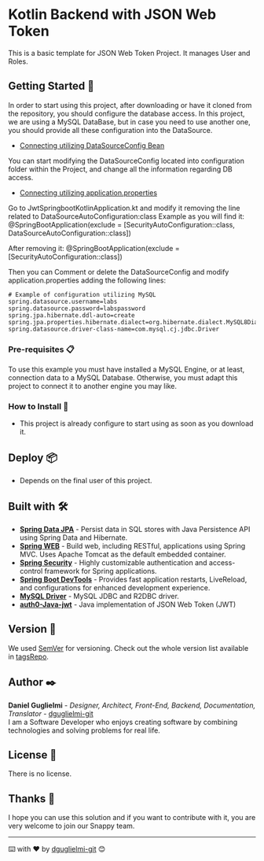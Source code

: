 
# Kotlin Backend with JSON Web Token

This is a basic template for JSON Web Token Project. It manages User and Roles.

## Getting Started 🚀

In order to start using this project, after downloading or have it cloned from the repository, you should configure the database access.
In this project, we are using a MySQL DataBase, but in case you need to use another one, you should provide all these configuration into the DataSource.

* [Connecting utilizing DataSourceConfig Bean](#)

You can start modifying the DataSourceConfig located into configuration folder within the Project, and change all the information regarding DB access. 

* [Connecting utilizing application.properties](#)

Go to JwtSpringbootKotlinApplication.kt and modify it removing the line related to DataSourceAutoConfiguration:class
Example as you will find it:
@SpringBootApplication(exclude = [SecurityAutoConfiguration::class, DataSourceAutoConfiguration::class])

After removing it:
@SpringBootApplication(exclude = [SecurityAutoConfiguration::class])

Then you can Comment or delete the DataSourceConfig and modify application.properties adding the following lines:
```#spring.datasource.url=jdbc:mysql://localhost:3306/labs
# Example of configuration utilizing MySQL
spring.datasource.username=labs
spring.datasource.password=labspassword
spring.jpa.hibernate.ddl-auto=create
spring.jpa.properties.hibernate.dialect=org.hibernate.dialect.MySQL8Dialect
spring.datasource.driver-class-name=com.mysql.cj.jdbc.Driver
```

### Pre-requisites 📋

To use this example you must have installed a MySQL Engine, or at least, connection data to a MySQL Database. Otherwise, you must adapt this project to connect it to another engine you may like.



### How to Install 🔧
 * This project is already configure to start using as soon as you download it.

## Deploy 📦
 * Depends on the final user of this project.


## Built with 🛠️


* [<b>Spring Data JPA</b>](https://spring.io/projects/spring-data-jpa) - Persist data in SQL stores with Java Persistence API using Spring Data and Hibernate.
* [<b>Spring WEB</b>](https://spring.io/guides/gs/spring-boot/) - Build web, including RESTful, applications using Spring MVC. Uses Apache Tomcat as the default
  embedded container.
* [<b>Spring Security</b>](https://spring.io/projects/spring-security) - Highly customizable authentication and access-control framework for Spring applications.
* [<b>Spring Boot DevTools</b>](https://docs.spring.io/spring-boot/docs/current/reference/html/using.html) - Provides fast application restarts, LiveReload, and configurations for enhanced
  development experience.
* [<b>MySQL Driver</b>](https://spring.io/guides/gs/accessing-data-mysql/) - MySQL JDBC and R2DBC driver.
* [<b>auth0-Java-jwt</b>](https://mvnrepository.com/artifact/com.auth0/java-jwt/3.18.1) - Java implementation of JSON Web Token (JWT)


## Version 📌

We used [SemVer](http://semver.org/) for versioning. Check out the whole version list available in [tagsRepo](https://github.com/dguglielmi-git/snappycloud-backend/tags).


## Author ✒️

**Daniel Guglielmi** - *Designer, Architect, Front-End, Backend, Documentation, Translator* - [dguglielmi-git](https://github.com/dguglielmi-git)
\
I am a Software Developer who enjoys creating software by combining technologies and solving problems for real life.


## License 📄

There is no license.

## Thanks 🎁

I hope you can use this solution and if you want to contribute with it, you are very welcome to join our Snappy team.



---
⌨️ with ❤️ by [dguglielmi-git](https://github.com/dguglielmi-git) 😊